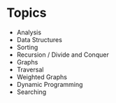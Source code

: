 <!-- TITLE: Algorithms -->
<!-- SUBTITLE: A quick summary of Algorithms -->

# Topics
* Analysis
* Data Structures
* Sorting
* Recursion / Divide and Conquer
* Graphs
* Traversal
* Weighted Graphs
* Dynamic Programming
* Searching